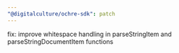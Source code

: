 ```yaml
---
"@digitalculture/ochre-sdk": patch
---
```


fix: improve whitespace handling in parseStringItem and parseStringDocumentItem functions
